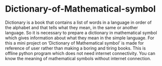 # Dictionary-of-Mathematical-symbol
 Dictionary is a book that contains a list of words in a language in order of the alphabet and that tells what they mean, in the same or another language. So it is necessary to prepare a dictionary in mathematical symbol which gives information about what they mean in the simple language. For this a mini project on ‘Dictionary of Mathematical symbol’ is made for reference of user rather than making a boring and tiring books. This is offline python program which does not need internet connectivity. You can know the meaning of mathematical symbols without internet connection. 
